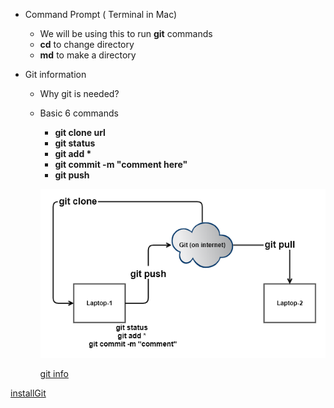 * Command Prompt ( Terminal in Mac)
    * We will be using this to run __git__ commands
    * __cd__ to change directory
    * __md__ to make a directory

* Git information
    * Why git is needed?
    * Basic 6 commands
        * __git clone url__
        * __git status__
        * __git add *__
        * __git commit -m "comment here"__
        * __git push__

        ![gitimage](https://raw.githubusercontent.com/sairamaj/learnforcause/master/src/web/SelfService/Server/wwwroot/images/gitinfo.png)
     
        [git info](https://github.com/sairamaj/programmingclass/blob/master/sessions/Session3.MD)


[installGit](https://git-scm.com/download/win)
